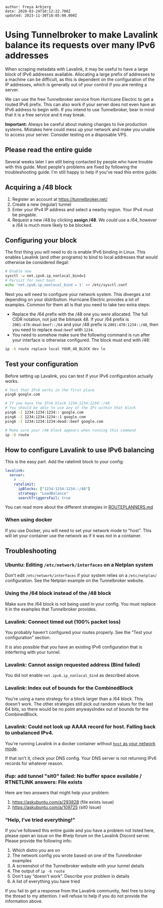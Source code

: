 ```properties
author: Freya Arbjerg
date: 2020-03-24T10:12:22.708Z
updated: 2023-11-30T18:05:00.000Z
```

# Using Tunnelbroker to make Lavalink balance its requests over many IPv6 addresses

When scraping metadata with Lavalink, it may be useful to have a large block of IPv6 addresses available. Allocating a large prefix of addresses to a machine can be difficult, as this is dependent on the configuration of the IP addresses, which is generally out of your control if you are renting a server.

We can use the free Tunnelbroker service from Hurricane Electric to get a routed IPv6 prefix. This can also work if your server does not even have an IPv6 address to begin with. If you intend to use Tunnelbroker, bear in mind that it is a free service and it may break.

**Important:** Always be careful about making changes to live production systems. Mistakes here could mess up your network and make you unable to access your server. Consider testing on a disposable VPS.

## Please read the entire guide

Several weeks later I am still being contacted by people who have trouble with this guide. Most people's problems are fixed by following the troubleshooting guide. I'm still happy to help if you've read this entire guide. 

## Acquiring a /48 block

1. Register an account at https://tunnelbroker.net/
2. Create a new (regular) tunnel
3. Enter your IPv4 IP address and select a nearby region. Your IPv4 must be pingable.
4. Request a new /48 by clicking **assign /48**. We *could* use a /64, however a /64 is much more likely to be blocked.

## Configuring your block

The first thing you will need to do is enable IPv6 binding in Linux. This enables Lavalink (and other programs) to bind to local addresses that would otherwise be considered illegal:

```bash
# Enable now
sysctl -w net.ipv6.ip_nonlocal_bind=1
# Persist for next boot
echo 'net.ipv6.ip_nonlocal_bind = 1' >> /etc/sysctl.conf
```

Next you will need to configure your network system. This diverges a lot depending on your distribution. Hurricane Electric provides a lot of examples. Common for them all is that you need to take two extra steps:

* Replace the /64 prefix with the /48 one you were allocated. The full CIDR notation, not just the bitmask 48. If your /64 prefix is `2001:470:dead:beef::/64` and your /48 prefix is `2001:470:1234::/48`, then you need to replace `dead:beef` with `1234`.
* You need to somehow make sure the following command is run after your interface is otherwise configured. The block must end with /48:

```bash
ip -6 route replace local YOUR_48_BLOCK dev lo
```



## Test your configuration

Before setting up Lavalink, you can test if your IPv6 configuration actually works.

```bash
# Test that IPv6 works in the first place
ping6 google.com

# If you have the IPv6 block 1234:1234:1234::/48
# You should be able to use any of the IPs within that block
ping6 -I 1234:1234:1234:: google.com
ping6 -I 1234:1234:1234::1 google.com
ping6 -I 1234:1234:1234:dead::beef google.com

# Make sure your /48 block appears when running this command
ip -6 route
```



## How to configure Lavalink to use IPv6 balancing

This is the easy part. Add the ratelimit block to your config:

```yaml
lavalink:
  server:
    # ...
    ratelimit:
      ipBlocks: ["1234:1234:1234::/48"]
      strategy: "LoadBalance"
      searchTriggersFail: true
```

You can read more about the different strategies in [ROUTEPLANNERS.md](https://github.com/freyacodes/Lavalink/blob/master/ROUTEPLANNERS.md)

### When using docker

If you use Docker, you will need to set your network mode to "host". This will let your container use the network as if it was not in a container.

## Troubleshooting

### Ubuntu: Editing `/etc/network/interfaces` on a Netplan system

Don't edit `/etc/network/interfaces` if your system relies on a `/etc/netplan/` configuration. See the Netplan example on the Tunnelbroker website.

### Using the /64 block instead of the /48 block

Make sure the /64 block is not being used in your config. You must replace it in the examples that Tunnelbroker provides.

### Lavalink: Connect timed out (100% packet loss)

You probably haven't configured your routes properly. See the “Test your configuration” section.

It is also possible that you have an existing IPv6 configuration that is interfering with your tunnel. 

### Lavalink: Cannot assign requested address (Bind failed)

You did not enable `net.ipv6.ip_nonlocal_bind` as described above.

### Lavalink: Index out of bounds for the CombinedBlock
You're using a nano strategy for a block larger than a /64 block. This doesn't work. The other strategies still pick out random values for the last 64 bits, so there would be no point anywaysIndex out of bounds for the CombinedBlock.

### Lavalink: Could not look up AAAA record for host. Falling back to unbalanced IPv4.

You're running Lavalink in a docker container without [`host` as your network mode](https://docs.docker.com/network/host/). 

If that isn't it, check your DNS config. Your DNS server is not returning IPv6 records for whatever reason.

### ifup: add tunnel "sit0" failed: No buffer space available / RTNETLINK answers: File exists
Here are two answers that might help your problem:

1. https://askubuntu.com/a/293828 (file exists issue)
2. https://askubuntu.com/a/109725 (sit0 issue)

### “Help, I've tried everything!”

If you've followed this entire guide and you have a problem not listed here, please open an issue on the #help forum on the Lavalink Discord server. Please provide the following info:

1. Which distro you are on
2. The network config you wrote based on one of the Tunnelbroker examples
3. A screenshot of the Tunnelbroker website with your tunnel details
4. The output of `ip -6 route`
5. Don't say “doesn't work”. Describe your problem in details
6. A list of everything you have tried

If you fail to get a response from the Lavalink community, feel free to bring the thread to my attention. I will refuse to help if you do not provide the information above.
